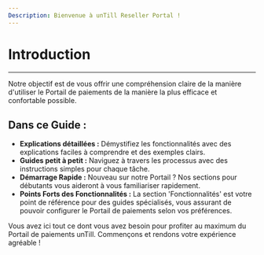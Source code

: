 ```yaml
---
Description: Bienvenue à unTill Reseller Portal !
---
```

# Introduction

-----------

Notre objectif est de vous offrir une compréhension claire de la manière d'utiliser le Portail de paiements de la manière la plus efficace et confortable possible.

## Dans ce Guide :

- **Explications détaillées :** Démystifiez les fonctionnalités avec des explications faciles à comprendre et des exemples clairs.
- **Guides petit à petit :** Naviguez à travers les processus avec des instructions simples pour chaque tâche.
- **Démarrage Rapide :** Nouveau sur notre Portail ? Nos sections pour débutants vous aideront à vous familiariser rapidement.
- **Points Forts des Fonctionnalités :** La section 'Fonctionnalités' est votre point de référence pour des guides spécialisés, vous assurant de pouvoir configurer le Portail de paiements selon vos préférences.

Vous avez ici tout ce dont vous avez besoin pour profiter au maximum du Portail de paiements unTill. Commençons et rendons votre expérience agréable !